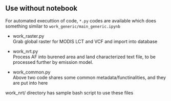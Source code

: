 ## Use without notebook

For automated executtion of code, `*.py` codes are available which does something similar to `work_generic/main_generic.ipynb` 

* work_raster.py<br />
Grab global raster for MODIS LCT and VCF and import into database

* work_nrt.py<br />
Process AF into burened area and land characterized text file, to be processed further by emission model.

* work_common.py<br />
Above two code shares some common metadata/functinalities, and they are put into here


work_nrt/ directory has sample bash script to use these files


